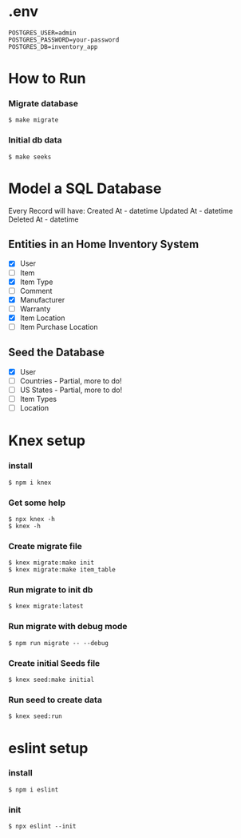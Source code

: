 # .env

```properties
POSTGRES_USER=admin
POSTGRES_PASSWORD=your-password
POSTGRES_DB=inventory_app
```

# How to Run

### **Migrate database**

    $ make migrate

### **Initial db data**

    $ make seeks

# Model a SQL Database

Every Record will have:
Created At - datetime
Updated At - datetime
Deleted At - datetime

## Entities in an Home Inventory System

- [x] User
- [ ] Item
- [x] Item Type
- [ ] Comment
- [x] Manufacturer
- [ ] Warranty
- [x] Item Location
- [ ] Item Purchase Location

## Seed the Database

- [x] User
- [ ] Countries - Partial, more to do!
- [ ] US States - Partial, more to do!
- [ ] Item Types
- [ ] Location

# Knex setup

### install

    $ npm i knex

### Get some help

    $ npx knex -h
    $ knex -h

### Create migrate file

    $ knex migrate:make init
    $ knex migrate:make item_table

### Run migrate to init db

    $ knex migrate:latest

### Run migrate with debug mode

    $ npm run migrate -- --debug

### Create initial Seeds file

    $ knex seed:make initial

### Run seed to create data

    $ knex seed:run

# eslint setup

### install

    $ npm i eslint

### init

    $ npx eslint --init
